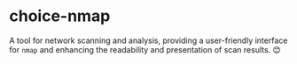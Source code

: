 # choice-nmap
A tool for network scanning and analysis, providing a user-friendly interface for `nmap` and enhancing the readability and presentation of scan results. 😊
